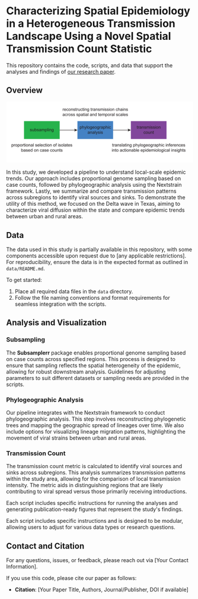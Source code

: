 # __Characterizing Spatial Epidemiology in a Heterogeneous Transmission Landscape Using a Novel Spatial Transmission Count Statistic__

This repository contains the code, scripts, and data that support the analyses and findings of [our research paper](https://www.medrxiv.org/content/10.1101/2023.12.28.23300535v4).

## Overview

![Graph Abstract](https://github.com/leke-lyu/transmissionCount/blob/main/figures/overview.png)

In this study, we developed a pipeline to understand local-scale epidemic trends. Our approach includes proportional genome sampling based on case counts, followed by phylogeographic analysis using the Nextstrain framework. Lastly, we summarize and compare transmission patterns across subregions to identify viral sources and sinks. To demonstrate the utility of this method, we focused on the Delta wave in Texas, aiming to characterize viral diffusion within the state and compare epidemic trends between urban and rural areas.


## Data

The data used in this study is partially available in this repository, with some components accessible upon request due to [any applicable restrictions]. For reproducibility, ensure the data is in the expected format as outlined in `data/README.md`.

To get started:
1. Place all required data files in the `data` directory.
2. Follow the file naming conventions and format requirements for seamless integration with the scripts.

## Analysis and Visualization

### Subsampling

The **Subsamplerr** package enables proportional genome sampling based on case counts across specified regions. This process is designed to ensure that sampling reflects the spatial heterogeneity of the epidemic, allowing for robust downstream analysis. Guidelines for adjusting parameters to suit different datasets or sampling needs are provided in the scripts.

### Phylogeographic Analysis

Our pipeline integrates with the Nextstrain framework to conduct phylogeographic analysis. This step involves reconstructing phylogenetic trees and mapping the geographic spread of lineages over time. We also include options for visualizing lineage migration patterns, highlighting the movement of viral strains between urban and rural areas.

### Transmission Count

The transmission count metric is calculated to identify viral sources and sinks across subregions. This analysis summarizes transmission patterns within the study area, allowing for the comparison of local transmission intensity. The metric aids in distinguishing regions that are likely contributing to viral spread versus those primarily receiving introductions.

Each script includes specific instructions for running the analyses and generating publication-ready figures that represent the study's findings.


Each script includes specific instructions and is designed to be modular, allowing users to adjust for various data types or research questions.

## Contact and Citation

For any questions, issues, or feedback, please reach out via [Your Contact Information].

If you use this code, please cite our paper as follows:
- **Citation**: [Your Paper Title, Authors, Journal/Publisher, DOI if available]

